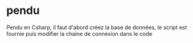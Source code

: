 # pendu

Pendu en Csharp, il faut d'abord créez la base de données, le script est fournie puis modifier la chaine de connexion dans le code 
